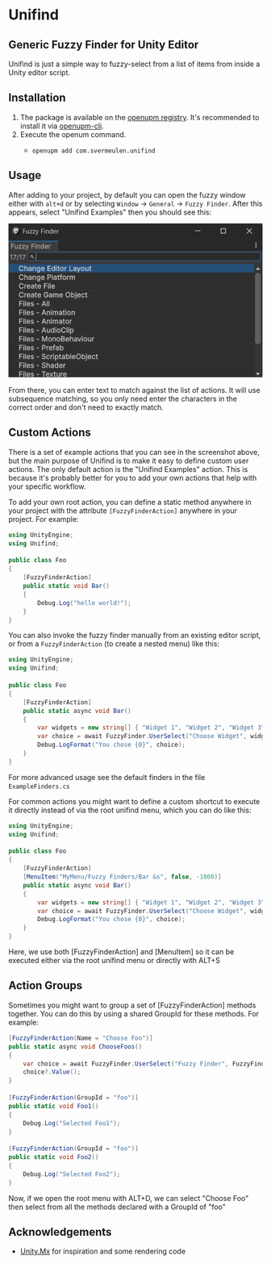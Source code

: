 
# Unifind

## Generic Fuzzy Finder for Unity Editor

Unifind is just a simple way to fuzzy-select from a list of items from inside a Unity editor script.

Installation
---

1. The package is available on the [openupm registry](https://openupm.com). It's recommended to install it via [openupm-cli](https://github.com/openupm/openupm-cli).
2. Execute the openum command.
    - ```
      openupm add com.svermeulen.unifind
      ```

Usage
---

After adding to your project, by default you can open the fuzzy window either with `alt+d` or by selecting `Window` -> `General` -> `Fuzzy Finder`.  After this appears, select "Unifind Examples" then you should see this:

<img src="screenshot.png?raw=true" alt="Unifind Screenshot"/>

From there, you can enter text to match against the list of actions.  It will use subsequence matching, so you only need enter the characters in the correct order and don't need to exactly match.

Custom Actions
---

There is a set of example actions that you can see in the screenshot above, but the main purpose of Unifind is to make it easy to define custom user actions.  The only default action is the "Unifind Examples" action.  This is because it's probably better for you to add your own actions that help with your specific workflow.

To add your own root action, you can define a static method anywhere in your project with the attribute `[FuzzyFinderAction]` anywhere in your project.  For example:

```csharp
using UnityEngine;
using Unifind;

public class Foo
{
    [FuzzyFinderAction]
    public static void Bar()
    {
        Debug.Log("hello world!");
    }
}
```

You can also invoke the fuzzy finder manually from an existing editor script, or from a `FuzzyFinderAction` (to create a nested menu) like this:

```csharp
using UnityEngine;
using Unifind;

public class Foo
{
    [FuzzyFinderAction]
    public static async void Bar()
    {
        var widgets = new string[] { "Widget 1", "Widget 2", "Widget 3" };
        var choice = await FuzzyFinder.UserSelect("Choose Widget", widgets);
        Debug.LogFormat("You chose {0}", choice);
    }
}
```

For more advanced usage see the default finders in the file `ExampleFinders.cs`

For common actions you might want to define a custom shortcut to execute it directly instead of via the root unifind menu, which you can do like this:

```csharp
using UnityEngine;
using Unifind;

public class Foo
{
    [FuzzyFinderAction]
    [MenuItem("MyMenu/Fuzzy Finders/Bar &s", false, -1000)]
    public static async void Bar()
    {
        var widgets = new string[] { "Widget 1", "Widget 2", "Widget 3" };
        var choice = await FuzzyFinder.UserSelect("Choose Widget", widgets);
        Debug.LogFormat("You chose {0}", choice);
    }
}
```

Here, we use both [FuzzyFinderAction] and [MenuItem] so it can be executed either via the root unifind menu or directly with ALT+S

Action Groups
---

Sometimes you might want to group a set of [FuzzyFinderAction] methods together.  You can do this by using a shared GroupId for these methods.  For example:

```csharp
[FuzzyFinderAction(Name = "Choose Foo")]
public static async void ChooseFoos()
{
    var choice = await FuzzyFinder.UserSelect("Fuzzy Finder", FuzzyFinder.GenerateEntriesForGroup("foo"));
    choice?.Value();
}

[FuzzyFinderAction(GroupId = "foo")]
public static void Foo1()
{
    Debug.Log("Selected Foo1");
}

[FuzzyFinderAction(GroupId = "foo")]
public static void Foo2()
{
    Debug.Log("Selected Foo2");
}
```

Now, if we open the root menu with ALT+D, we can select "Choose Foo" then select from all the methods declared with a GroupId of "foo"

Acknowledgements
---

* [Unity.Mx](https://github.com/jcs090218/Unity.Mx) for inspiration and some rendering code

